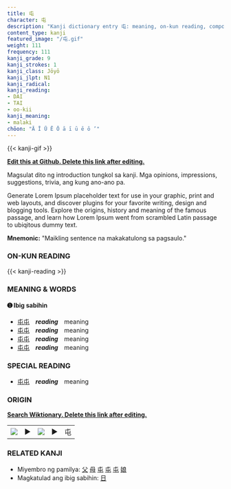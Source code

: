 ```yaml
---
title: 屯
character: 屯
description: "Kanji dictionary entry 屯: meaning, on-kun reading, compounds, origin, related kanji"
content_type: kanji
featured_image: "/屯.gif"
weight: 111
frequency: 111
kanji_grade: 9
kanji_strokes: 1
kanji_class: Jōyō
kanji_jlpt: N1
kanji_radical: 
kanji_reading: 
- DAI
- TAI
- oo-kii
kanji_meaning:
- malaki
chōon: "Ā Ī Ū Ē Ō ā ī ū ē ō ’"
---
```

[//]: # (Don't edit the line below. Kanji animated GIF code is automatically generated.)
{{< kanji-gif >}}

[//]: # (Edit below this line.)

**[Edit this at Github. Delete this link after editing.](https://github.com/tim0g/tim/tree/main/content/kanji/屯/index.md)**

Magsulat dito ng introduction tungkol sa kanji. Mga opinions, impressions, suggestions, trivia, ang kung ano-ano pa.

Generate Lorem Ipsum placeholder text for use in your graphic, print and web layouts, and discover plugins for your favorite writing, design and blogging tools. Explore the origins, history and meaning of the famous passage, and learn how Lorem Ipsum went from scrambled Latin passage to ubiqitous dummy text.
 
**Mnemonic:** "Maikling sentence na makakatulong sa pagsaulo."

### ON-KUN READING

[//]: # (Don't edit the line below. ON-KUN READING code is automatically generated.)
{{< kanji-reading >}}

### MEANING & WORDS

#### ➊ **Ibig sabihin**
  - [屯](../屯)[屯](../屯)　***reading***　meaning
  - [屯](../屯)[屯](../屯)　***reading***　meaning
  - [屯](../屯)[屯](../屯)　***reading***　meaning
  - [屯](../屯)[屯](../屯)　***reading***　meaning

### SPECIAL READING
  - [屯](../屯)[屯](../屯)　***reading***　meaning

### ORIGIN

**[Search Wiktionary. Delete this link after editing.](https://wiktionary.org/wiki/屯)**
<table class="kanji-table"><tr><td>
<img src="60px-屯-bronze.svg.png">
</td><td>▶</td><td>
<img src="60px-屯-oracle.svg.png">
</td><td>▶</td>
<td class="kanji-origin">屯</td>
</tr></table>

### RELATED KANJI
- Miyembro ng pamilya: [父](../父) [母](../母) [屯](../屯) [屯](../屯) [屯](../屯) [娘](../娘)
- Magkatulad ang ibig sabihin: [日](../日)

